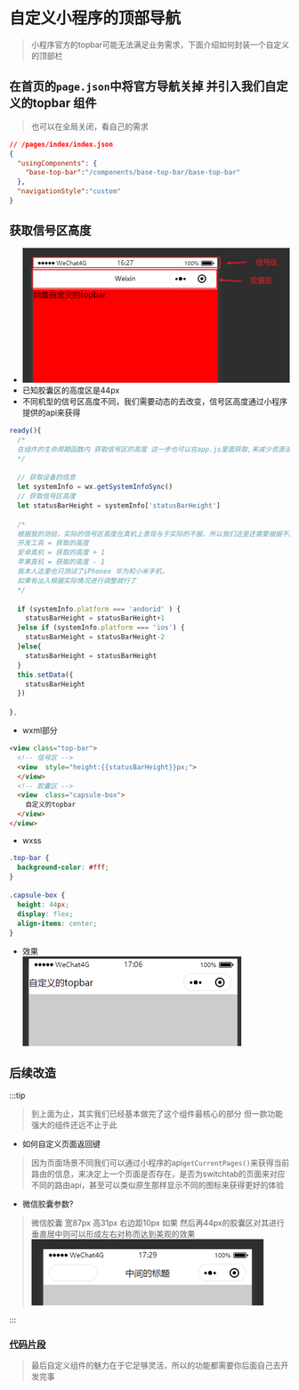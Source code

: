 # 自定义小程序的顶部导航
> 小程序官方的topbar可能无法满足业务需求，下面介绍如何封装一个自定义的顶部栏


## 在首页的`page.json`中将官方导航关掉 并引入我们自定义的topbar 组件
> 也可以在全局关闭，看自己的需求

```json
// /pages/index/index.json
{
  "usingComponents": {
    "base-top-bar":"/components/base-top-bar/base-top-bar"
  },
  "navigationStyle":"custom"
}
```
## 获取信号区高度
- ![topbar](./img/topbar.png)
- 已知胶囊区的高度区是44px 
- 不同机型的信号区高度不同，我们需要动态的去改变，信号区高度通过小程序提供的api来获得
```js
ready(){
  /* 
  在组件的生命周期函数内 获取信号区的高度 这一步也可以在app.js里面获取,来减少资源浪费
  */

  // 获取设备的信息  
  let systemInfo = wx.getSystemInfoSync()
  // 获取信号区高度
  let statusBarHeight = systemInfo['statusBarHeight']

  /* 
  根据我的测验，实际的信号区高度在真机上表现与于实际的不服，所以我们这里还需要根据不同的设备进行调整
  开发工具 = 获取的高度
  安卓真机 = 获取的高度 + 1
  苹果真机 = 获取的高度 - 1
  我本人这里也只测试了iPhonex 华为和小米手机，
  如果有出入根据实际情况进行调整就行了
  */

  if (systemInfo.platform === 'andorid' ) {
    statusBarHeight = statusBarHeight+1
  }else if (systemInfo.platform === 'ios') {
    statusBarHeight = statusBarHeight-2
  }else{
    statusBarHeight = statusBarHeight
  }
  this.setData({
    statusBarHeight
  })

},
```
- wxml部分

```html
<view class="top-bar">
  <!-- 信号区 -->
  <view  style="height:{{statusBarHeight}}px;">
  </view>
  <!-- 胶囊区 -->
  <view  class="capsule-box">
    自定义的topbar
  </view>
</view>
```

- wxss

```css
.top-bar {
  background-color: #fff;
}

.capsule-box {
  height: 44px;
  display: flex;
  align-items: center;
}

```
- 效果<br>
![topbar2](./img/topbar2.png)

## 后续改造
:::tip
> 到上面为止，其实我们已经基本做完了这个组件最核心的部分
> 但一款功能强大的组件还远不止于此

- 如何自定义页面返回键
> 因为页面场景不同我们可以通过小程序的api`getCurrentPages()`来获得当前路由的信息，来决定上一个页面是否存在，是否为switchtab的页面来对应不同的路由api，甚至可以类似原生那样显示不同的图标来获得更好的体验
- 微信胶囊参数?
> 微信胶囊 宽87px 高31px 右边距10px 如果 然后再44px的胶囊区对其进行垂直居中则可以形成左右对称而达到美观的效果<br>
> ![topbar2](./img/topbar3.png)

:::
### [代码片段](https://developers.weixin.qq.com/s/4UIaD4m37NmW)
> 最后自定义组件的魅力在于它足够灵活，所以的功能都需要你后面自己去开发完事








